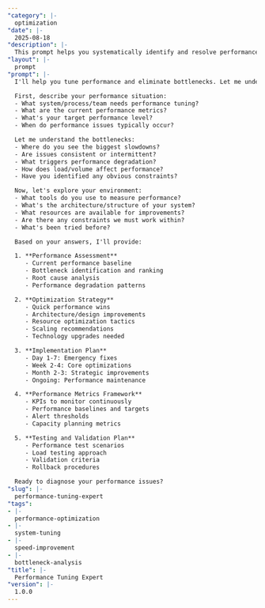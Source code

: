 ```yaml
---
"category": |-
  optimization
"date": |-
  2025-08-18
"description": |-
  This prompt helps you systematically identify and resolve performance bottlenecks in systems, processes, or teams to achieve optimal speed and throughput.
"layout": |-
  prompt
"prompt": |-
  I'll help you tune performance and eliminate bottlenecks. Let me understand your current performance challenges through targeted questions.

  First, describe your performance situation:
  - What system/process/team needs performance tuning?
  - What are the current performance metrics?
  - What's your target performance level?
  - When do performance issues typically occur?

  Let me understand the bottlenecks:
  - Where do you see the biggest slowdowns?
  - Are issues consistent or intermittent?
  - What triggers performance degradation?
  - How does load/volume affect performance?
  - Have you identified any obvious constraints?

  Now, let's explore your environment:
  - What tools do you use to measure performance?
  - What's the architecture/structure of your system?
  - What resources are available for improvements?
  - Are there any constraints we must work within?
  - What's been tried before?

  Based on your answers, I'll provide:

  1. **Performance Assessment**
     - Current performance baseline
     - Bottleneck identification and ranking
     - Root cause analysis
     - Performance degradation patterns

  2. **Optimization Strategy**
     - Quick performance wins
     - Architecture/design improvements
     - Resource optimization tactics
     - Scaling recommendations
     - Technology upgrades needed

  3. **Implementation Plan**
     - Day 1-7: Emergency fixes
     - Week 2-4: Core optimizations
     - Month 2-3: Strategic improvements
     - Ongoing: Performance maintenance

  4. **Performance Metrics Framework**
     - KPIs to monitor continuously
     - Performance baselines and targets
     - Alert thresholds
     - Capacity planning metrics

  5. **Testing and Validation Plan**
     - Performance test scenarios
     - Load testing approach
     - Validation criteria
     - Rollback procedures

  Ready to diagnose your performance issues?
"slug": |-
  performance-tuning-expert
"tags":
- |-
  performance-optimization
- |-
  system-tuning
- |-
  speed-improvement
- |-
  bottleneck-analysis
"title": |-
  Performance Tuning Expert
"version": |-
  1.0.0
---
```

